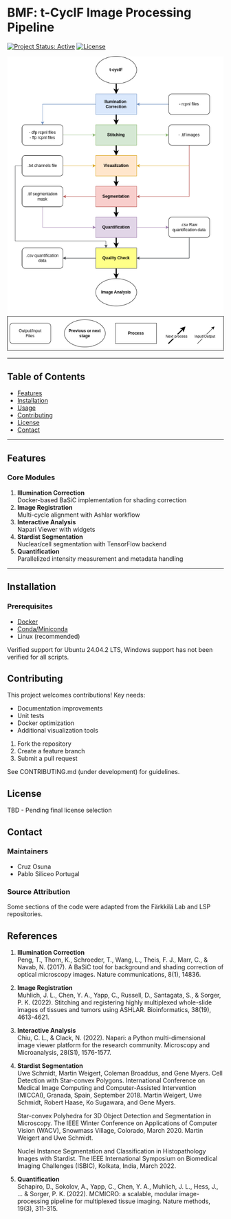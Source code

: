 # BMF: t-CycIF Image Processing Pipeline

[![Project Status: Active](https://www.repostatus.org/badges/latest/active.svg)](https://www.repostatus.org/#active)
[![License](https://img.shields.io/badge/License-TBD-blue)](LICENSE)


![Pipeline Overview](https://github.com/CruzOsuna/BMF/blob/main/workflow.png)

---

## Table of Contents
- [Features](#features)
- [Installation](#installation)
- [Usage](#usage)
- [Contributing](#contributing)
- [License](#license)
- [Contact](#contact)

---

## Features
### Core Modules
1. **Illumination Correction**  
   Docker-based BaSiC implementation for shading correction
2. **Image Registration**  
   Multi-cycle alignment with Ashlar workflow
3. **Interactive Analysis**  
   Napari Viewer with widgets
4. **Stardist Segmentation**  
   Nuclear/cell segmentation with TensorFlow backend
5. **Quantification**  
   Parallelized intensity measurement and metadata handling

---

## Installation
### Prerequisites
- [Docker](https://docs.docker.com/get-docker/)
- [Conda/Miniconda](https://docs.conda.io/en/latest/miniconda.html)
- Linux (recommended)

Verified support for Ubuntu 24.04.2 LTS, Windows support has not been verified for all scripts.



## Contributing
This project welcomes contributions! Key needs:
- Documentation improvements
- Unit tests
- Docker optimization
- Additional visualization tools

1. Fork the repository
2. Create a feature branch
3. Submit a pull request

See CONTRIBUTING.md (under development) for guidelines.

## License
TBD - Pending final license selection

## Contact
### Maintainers
- Cruz Osuna
- Pablo Siliceo Portugal

### Source Attribution
Some sections of the code were adapted from the Färkkilä Lab and LSP repositories.

## References
1. **Illumination Correction**  
   Peng, T., Thorn, K., Schroeder, T., Wang, L., Theis, F. J., Marr, C., & Navab, N. (2017). A BaSiC tool for background and shading correction of optical microscopy images. Nature communications, 8(1), 14836.
   
3. **Image Registration**  
   Muhlich, J. L., Chen, Y. A., Yapp, C., Russell, D., Santagata, S., & Sorger, P. K. (2022). Stitching and registering highly multiplexed whole-slide images of tissues and tumors using ASHLAR. Bioinformatics, 38(19), 4613-4621.
   
5. **Interactive Analysis**  
   Chiu, C. L., & Clack, N. (2022). Napari: a Python multi-dimensional image viewer platform for the research community. Microscopy and Microanalysis, 28(S1), 1576-1577.
   
7. **Stardist Segmentation**  
   Uwe Schmidt, Martin Weigert, Coleman Broaddus, and Gene Myers. Cell Detection with Star-convex Polygons. International Conference on Medical Image Computing and Computer-Assisted Intervention (MICCAI), Granada, Spain, September 2018.
   Martin Weigert, Uwe Schmidt, Robert Haase, Ko Sugawara, and Gene Myers.
   
   Star-convex Polyhedra for 3D Object Detection and Segmentation in Microscopy.
   The IEEE Winter Conference on Applications of Computer Vision (WACV), Snowmass Village, Colorado, March 2020.
   Martin Weigert and Uwe Schmidt.
   
   Nuclei Instance Segmentation and Classification in Histopathology Images with Stardist.
   The IEEE International Symposium on Biomedical Imaging Challenges (ISBIC), Kolkata, India, March 2022.

9. **Quantification**  
   Schapiro, D., Sokolov, A., Yapp, C., Chen, Y. A., Muhlich, J. L., Hess, J., ... & Sorger, P. K. (2022). MCMICRO: a scalable, modular image-processing pipeline for multiplexed tissue imaging. Nature methods, 19(3), 311-315.

   



